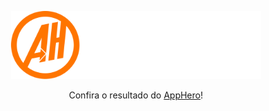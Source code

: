 <p align="center"><img src="./img/apphero.svg" width="400"></p>

<p align="center">Confira o resultado do <a href="https://everton-nfs.github.io/template-app-hero/" target="_blank">AppHero</a>!</p>
